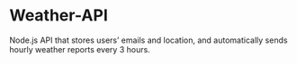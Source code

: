 # Weather-API
 Node.js API that stores users’ emails and location, and automatically sends hourly weather reports every 3 hours.
